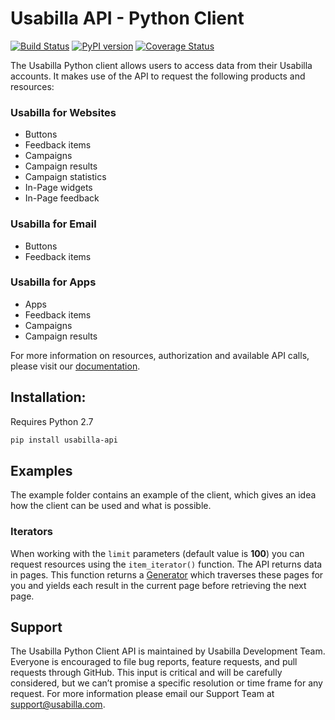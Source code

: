 # Usabilla API - Python Client

[![Build Status](https://travis-ci.org/usabilla/api-python.svg?branch=master)](https://travis-ci.org/usabilla/api-python)
[![PyPI version](https://badge.fury.io/py/usabilla-api.svg)](https://badge.fury.io/py/usabilla-api)
[![Coverage Status](https://coveralls.io/repos/github/usabilla/api-python/badge.svg?branch=master)](https://coveralls.io/github/usabilla/api-python?branch=master)

The Usabilla Python client allows users to access data from their Usabilla accounts.
It makes use of the API to request the following products and resources:

### Usabilla for Websites

- Buttons
- Feedback items
- Campaigns
- Campaign results
- Campaign statistics
- In-Page widgets
- In-Page feedback

### Usabilla for Email

- Buttons
- Feedback items

### Usabilla for Apps

- Apps
- Feedback items
- Campaigns
- Campaign results

For more information on resources, authorization and available API calls, please visit our [documentation](https://usabilla.com/api).

## Installation:

Requires Python 2.7

```bash
pip install usabilla-api
```

## Examples

The example folder contains an  example of the client, which gives an idea how the client can be used and what is possible.

### Iterators

When working with the <code>limit</code> parameters (default value is **100**) you can request resources using the <code>item_iterator()</code> function.
The API returns data in pages. This function returns a [Generator](https://wiki.python.org/moin/Generators) which
traverses these pages for you and yields each result in the current page before retrieving the next page.

## Support

The Usabilla Python Client API is maintained by Usabilla Development Team. Everyone is encouraged to file bug reports, feature requests, and pull requests through GitHub. This input is critical and will be carefully considered, but we can’t promise a specific resolution or time frame for any request. For more information please email our Support Team at support@usabilla.com.
